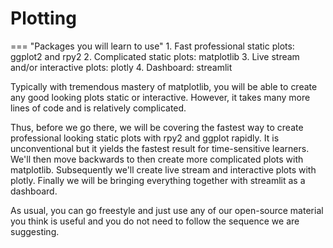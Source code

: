# Plotting

=== "Packages you will learn to use"
    1. Fast professional static plots: ggplot2 and rpy2
    2. Complicated static plots: matplotlib
    3. Live stream and/or interactive plots: plotly
    4. Dashboard: streamlit

Typically with tremendous mastery of matplotlib, you will be able to create any good looking plots static or interactive. However, it takes many more lines of code and is relatively complicated.

Thus, before we go there, we will be covering the fastest way to create professional looking static plots with rpy2 and ggplot rapidly. It is unconventional but it yields the fastest result for time-sensitive learners. We'll then move backwards to then create more complicated plots with matplotlib. Subsequently we'll create live stream and interactive plots with plotly. Finally we will be bringing everything together with streamlit as a dashboard.

As usual, you can go freestyle and just use any of our open-source material you think is useful and you do not need to follow the sequence we are suggesting.
